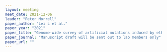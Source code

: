 ```yaml
---
layout: meeting
meet_date: 2021-12-06
leader: "Peter Morrell"
paper_author: "Lei L et al."
paper_year: "2021"
paper_title: "Genome-wide survey of artificial mutations induced by ethyl methanesulfonate, sodium azide, and fast neutron radiation in <i>Brachypodium</i>"
paper_journal: "Manuscript draft will be sent out to lab members only"
paper_url: ""
---
```


